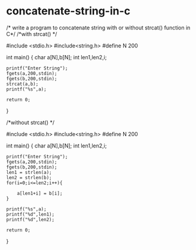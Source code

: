 # concatenate-string-in-c
/* write a program to concatenate string with or without strcat() function in C*/
/*with strcat() */ 


#include <stdio.h>
#include<string.h>
#define N 200

int main()
{
    char a[N],b[N];
    int len1,len2,i;
    
    printf("Enter String");
    fgets(a,200,stdin);
    fgets(b,200,stdin);
    strcat(a,b);
    printf("%s",a);

    return 0;
}



/*without strcat() */ 

#include <stdio.h>
#include<string.h>
#define N 200

int main()
{
    char a[N],b[N];
    int len1,len2,i;

    printf("Enter String");
    fgets(a,200,stdin);
    fgets(b,200,stdin);
    len1 = strlen(a);
    len2 = strlen(b);
    for(i=0;i<=len2;i++){

        a[len1+i] = b[i];
    }

    printf("%s",a);
    printf("%d",len1);
    printf("%d",len2);

    return 0;
}
